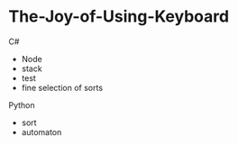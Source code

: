 # The-Joy-of-Using-Keyboard
C#
* Node
* stack
* test
* fine selection of sorts

Python
* sort 
* automaton
